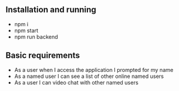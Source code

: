 ## Installation and running

- npm i
- npm start
- npm run backend

## Basic requirements

- As a user when I access the application I prompted for my name
- As a named user I can see a list of other online named users
- As a user I can video chat with other named users
